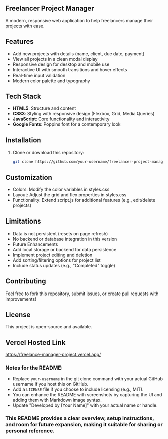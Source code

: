 ## Freelancer Project Manager

A modern, responsive web application to help freelancers manage their projects with ease.

## Features

- Add new projects with details (name, client, due date, payment)
- View all projects in a clean modal display
- Responsive design for desktop and mobile use
- Interactive UI with smooth transitions and hover effects
- Real-time input validation
- Modern color palette and typography

## Tech Stack

- **HTML5**: Structure and content
- **CSS3**: Styling with responsive design (Flexbox, Grid, Media Queries)
- **JavaScript**: Core functionality and interactivity
- **Google Fonts**: Poppins font for a contemporary look

## Installation

1. Clone or download this repository:
   ```bash
   git clone https://github.com/your-username/freelancer-project-manager.git

## Customization
<ul>
    <li> Colors: Modify the color variables in styles.css </li>
    <li>Layout: Adjust the grid and flex properties in styles.css</li>
    <li>Functionality: Extend script.js for additional features (e.g., edit/delete projects)</li>
</ul>

## Limitations
<ul>
    <li> Data is not persistent (resets on page refresh) </li>
    <li>No backend or database integration in this version
    <li>Future Enhancements</li>
    <li>Add local storage or backend for data persistence</li>
    <li>Implement project editing and deletion</li>
    <li>Add sorting/filtering options for project list</li>
    <li>Include status updates (e.g., "Completed" toggle)</li>
</ul>

## Contributing
Feel free to fork this repository, submit issues, or create pull requests with improvements!

## License
This project is open-source and available.

## Vercel Hosted Link
https://freelance-manager-project.vercel.app/

### Notes for the README:
- Replace `your-username` in the git clone command with your actual GitHub username if you host this on GitHub.
- Add a `LICENSE` file if you choose to include licensing (e.g., MIT).
- You can enhance the README with screenshots by capturing the UI and adding them with Markdown image syntax.
- Update "Developed by [Your Name]" with your actual name or handle.


### This README provides a clear overview, setup instructions, and room for future expansion, making it suitable for sharing or personal reference.